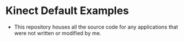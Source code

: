 Kinect Default Examples
=======================

- This repository houses all the source code for any applications that were not written or modified by me.